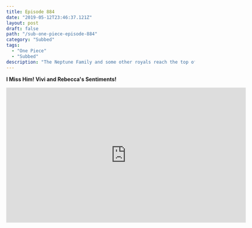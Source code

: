 ```yaml
---
title: Episode 884
date: "2019-05-12T23:46:37.121Z"
layout: post
draft: false
path: "/sub-one-piece-episode-884"
category: "Subbed"
tags:
  - "One Piece"
  - "Subbed"
description: "The Neptune Family and some other royals reach the top of the Red Line and entered Mariejois. They then arrive at Pangaea Castle and meet with all the participants of the Reverie. Shirahoshi meets Rebecca and Nefertari Vivi after overhearing them talking about Luffy."
---
```

**I Miss Him! Vivi and Rebecca's Sentiments!**

<iframe width="640" height="360" src="https://www.rapidvideo.com/e/G3T4W3KAOW" frameborder="0" marginwidth=0 marginheight=0 scrolling=no allowfullscreen></iframe>

